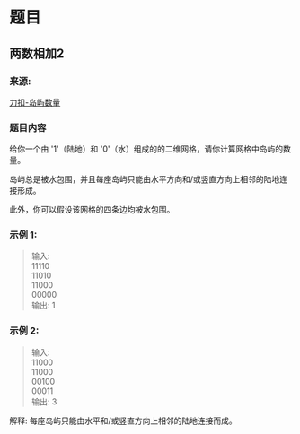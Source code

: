 # 题目

## 两数相加2

### 来源:

[力扣-岛屿数量](https://leetcode-cn.com/problems/number-of-islands)

### 题目内容

给你一个由 '1'（陆地）和 '0'（水）组成的的二维网格，请你计算网格中岛屿的数量。

岛屿总是被水包围，并且每座岛屿只能由水平方向和/或竖直方向上相邻的陆地连接形成。

此外，你可以假设该网格的四条边均被水包围。

### 示例 1:

> 输入:<br>
> 11110<br>
> 11010<br>
> 11000<br>
> 00000<br>
> 输出: 1

### 示例 2:

> 输入:<br>
> 11000<br>
> 11000<br>
> 00100<br>
> 00011<br>
> 输出: 3

解释: 每座岛屿只能由水平和/或竖直方向上相邻的陆地连接而成。

